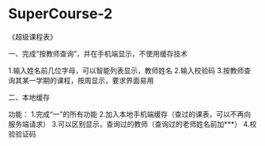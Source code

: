 # SuperCourse-2
《超级课程表》

一、完成“按教师查询”，并在手机端显示，不使用缓存技术

1.输入姓名前几位字母，可以智能列表显示，教师姓名
2.输入校验码
3.按教师查询其某一学期的课程，按周显示，要求界面易用


二、本地缓存

功能：
1.完成“一”的所有功能
2.加入本地手机端缓存（查过的课表，可以不再向服务端请求）
3.可以区别显示，查询过的教师（查询过的老师姓名前加***）
4.校验验证码
